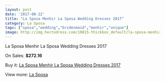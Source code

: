 ```yaml
---
layout: post
date: '2017-08-22'
title: "La Sposa Menhir La Sposa Wedding Dresses 2017"
category: La Sposa
tags: ["sposa","wedding","bridesmaid","menhir","unique"]
image: http://img.hectodress.com/10815-thickbox_default/la-sposa-menhir-la-sposa-wedding-dresses-2013.jpg
---
```

La Sposa Menhir La Sposa Wedding Dresses 2017

On Sales: **$272.16**
<a href="https://www.hectodress.com/la-sposa/5340-la-sposa-menhir-la-sposa-wedding-dresses-2013.html"><amp-img layout="responsive" width="600" height="600" src="//img.hectodress.com/10815-thickbox_default/la-sposa-menhir-la-sposa-wedding-dresses-2013.jpg" alt="La Sposa Menhir La Sposa Wedding Dresses 2017 0" /></a>
<a href="https://www.hectodress.com/la-sposa/5340-la-sposa-menhir-la-sposa-wedding-dresses-2013.html"><amp-img layout="responsive" width="600" height="600" src="//img.hectodress.com/10817-thickbox_default/la-sposa-menhir-la-sposa-wedding-dresses-2013.jpg" alt="La Sposa Menhir La Sposa Wedding Dresses 2017 1" /></a>
<a href="https://www.hectodress.com/la-sposa/5340-la-sposa-menhir-la-sposa-wedding-dresses-2013.html"><amp-img layout="responsive" width="600" height="600" src="//img.hectodress.com/10816-thickbox_default/la-sposa-menhir-la-sposa-wedding-dresses-2013.jpg" alt="La Sposa Menhir La Sposa Wedding Dresses 2017 2" /></a>

Buy it: [La Sposa Menhir La Sposa Wedding Dresses 2017](https://www.hectodress.com/la-sposa/5340-la-sposa-menhir-la-sposa-wedding-dresses-2013.html "La Sposa Menhir La Sposa Wedding Dresses 2017")

View more: [La Sposa](https://www.hectodress.com/90-la-sposa "La Sposa")